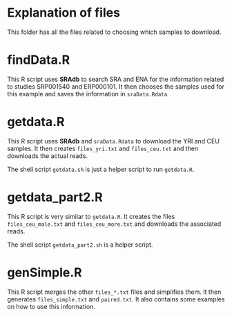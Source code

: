 Explanation of files
====================

This folder has all the files related to choosing which samples to download.

# findData.R

This R script uses __SRAdb__ to search SRA and ENA for the information related to studies SRP001540 and ERP000101. It then chooses the samples used for this example and saves the information in `sraData.Rdata`

# getdata.R

This R script uses __SRAdb__ and `sraData.Rdata` to download the YRI and CEU samples. It then creates `files_yri.txt` and `files_ceu.txt` and then downloads the actual reads.

The shell script `getdata.sh` is just a helper script to run `getdata.R`.

# getdata_part2.R

This R script is very similar to `getdata.R`. It creates the files `files_ceu_male.txt` and `files_ceu_more.txt` and downloads the associated reads. 

The shell script `getdata_part2.sh` is a helper script.

# genSimple.R

This R script merges the other `files_*.txt` files and simplifies them. It then generates `files_simple.txt` and `paired.txt`. It also contains some examples on how to use this information.
